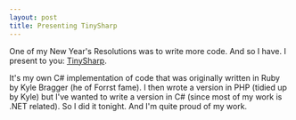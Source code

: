 ```yaml
---
layout: post
title: Presenting TinySharp
---
```


One of my New Year's Resolutions was to write more code. And so I have. I present to you: [TinySharp](http://github.com/pierskarsenbarg/tinysharp). 

It's my own C# implementation of code that was originally written in Ruby by Kyle Bragger (he of Forrst fame). I then wrote a version in PHP (tidied up by Kyle) but I've wanted to write a version in C# (since most of my work is .NET related). So I did it tonight. And I'm quite proud of my work.